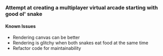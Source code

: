 ### Attempt at creating a multiplayer virtual arcade starting with good ol' snake

#### Known Issues

- Rendering canvas can be better
- Rendering is glitchy when both snakes eat food at the same time
- Refactor code for maintainability
